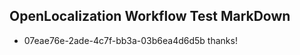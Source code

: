 ## OpenLocalization Workflow Test MarkDown
* 07eae76e-2ade-4c7f-bb3a-03b6ea4d6d5b 
thanks!<!--HONumber=Mar16_HO3-->

